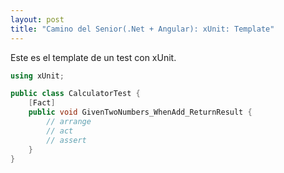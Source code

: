 ```yaml
---
layout: post
title: "Camino del Senior(.Net + Angular): xUnit: Template"
---
```


Este es el template de un test con xUnit<!--more-->.

```csharp
using xUnit;

public class CalculatorTest {
    [Fact]
    public void GivenTwoNumbers_WhenAdd_ReturnResult {
        // arrange
        // act
        // assert
    }
}
```